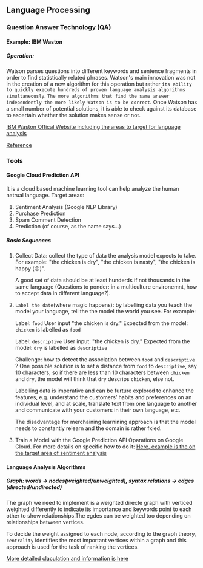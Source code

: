 ## Language Processing 

### Question Answer Technology (QA)
#### Example: IBM Waston
##### Operation:

Watson parses questions into different keywords and sentence fragments in order to find statistically related phrases. Watson's main innovation was not in the creation of a new algorithm for this operation but rather `its ability to quickly execute hundreds of proven language analysis algorithms simultaneously`. `The more algorithms that find the same answer independently the more likely Watson is to be correct`. Once Watson has a small number of potential solutions, it is able to check against its database to ascertain whether the solution makes sense or not.

[IBM Waston Offical Website including the areas to target for language analysis](https://www.ibm.com/watson/products-services/)

[Reference](https://en.wikipedia.org/wiki/Watson_(computer)#Comparison_with_human_players)

### Tools
#### Google Cloud Prediction API 

It is a cloud based machine learning tool can help analyze the human natrual language. 
Target areas:
1. Sentiment Analysis (Google NLP Library)
2. Purchase Prediction
3. Spam Comment Detection
4. Prediction (of course, as the name says...)

##### Basic Sequences 
1. Collect Data: collect the type of data the analysis model expects to take. For example: "the chicken is dry", "the chicken is nasty", "the chicken is happy (:wink:)".

    A good set of data should be at least hunderds if not thousands in the same language (Questions to ponder: in a               multiculture environemnt, how to accept data in different language?). 

2. `Label the date`(where magic happens): by labelling data you teach the model your language, tell the the model the world you see. For example:

    Label: `food`
    User input "the chicken is dry."
    Expected from the model: `chicken` is labelled as `food`
  
    Label: `descriptive`
    User input: "the chicken is dry."
    Expected from the model: `dry` is labelled as `descriptive`
  
    Challenge: how to detect the association between `food` and `descriptive` ? One possible solution is to set a distance         from `food` to `descriptive`, say 10 characters, so if there are less than 10 characters between `chicken` and `dry`, the     model will think that `dry` descrips `chicken`, else not. 
  
    Labelling data is imperative and can be furture explored to enhance the features, e.g. understand the customers’ habits       and preferences on an individual level, and at scale, translate text from one language to another and communicate with         your customers in their own language, etc. 
    
    The disadvantage for merchaining learnining approach is that the model needs to constantly relearn and the domain is 
    rather fxied.

3. Train a Model with the Google Prediction API
Oparations on Google Cloud. For more details on specific how to do it: [Here, example is the on the target area of sentiment analysis](https://cloud.google.com/prediction/docs/sentiment_analysis)

#### Language Analysis Algorithms
##### Graph: words -> nodes(weighted/unweighted), syntax relations -> edges (directed/undirected)
The graph we need to implement is a weighted directe graph with verticed weighted differently to indicate its importance and keywords point to each other to show relationships.The egdes can be weighted too depending on relationships between vertices.

To decide the weight assigned to each node, according to the  graph  theory, `centrality` identifies the most important vertices within a graph and this approach is used for the task of ranking the vertices. 

[More detailed claculation and information is here](https://www.researchgate.net/publication/280092953_An_Overview_of_Graph-Based_Keyword_Extraction_Methods_and_Approaches)
